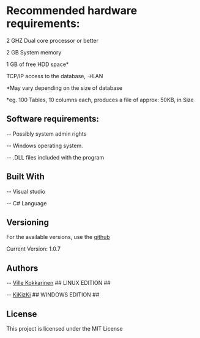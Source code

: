 # Recommended hardware requirements:
2 GHZ Dual core processor or better

2 GB  System memory

1 GB  of free HDD space*

TCP/IP access to the database, ->LAN

*May vary depending on the size of database

*eg. 100 Tables, 10 columns each, produces a file of approx: 50KB, in Size

 
 
## Software requirements:
-- Possibly system admin rights

-- Windows operating system.

-- .DLL files included with the program

 
 
## Built With

-- Visual studio

-- C# Language

 
 
## Versioning

For the available versions, use the [github](https://github.com/KiKizKi/kikizki.github.io)

Current Version: 1.0.7
 
 

## Authors

-- [Ville Kokkarinen](https://github.com/VilleKokkarinen) ## LINUX EDITION ##

-- [KiKizKi](https://github.com/kikizki) ## WINDOWS EDITION ##

 
 
## License

This project is licensed under the MIT License
 

